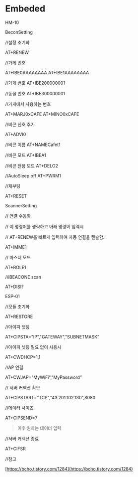 # Embeded

HM-10

BeconSetting

//설정 초기화

AT+RENEW

//가게 번호

AT+IBE0AAAAAAAA
AT+IBE1AAAAAAAA

//가게 번호
AT+IBE200000001

//동물 번호
AT+IBE300000001

//가게에서 사용하는 번호

AT+MARJ0xCAFE
AT+MINO0xCAFE

//비콘 신호 추기

AT+ADVI0

//비콘 이름
AT+NAMECafet1

//비콘 모드
AT+IBEA1

//비콘 전용 모드
AT+DELO2

//AutoSleep off
AT+PWRM1

//재부팅

AT+RESET

ScannerSetting

// 연결 수동화

// 이 명령어를 생략하고 아래 명령어 입력시

// AT+RENEW를 빠르게 입력하여 자동 연결을 캔슬함.

AT+IMME1

// 마스터 모드

AT+ROLE1

//iBEACONE scan

AT+DISI?

ESP-01

//모듈 초기화

AT+RESTORE

//아이피 셋팅

AT+CIPSTA="IP","GATEWAY","SUBNETMASK”

//아이피 셋팅 필요 없이 사용시

AT+CWDHCP=1,1

//AP 연결

AT+CWJAP="MyWiFi","MyPassword”

// 서버 커넥션 확보

AT+CIPSTART="TCP","43.201.102.130",8080

//데이터 사이즈

AT+CIPSEND=7

> 이후 원하는 데이터 입력

//서버 커넥션 종료

AT+CIFSR

//참고

[https://bcho.tistory.com/1284](https://bcho.tistory.com/1284)
